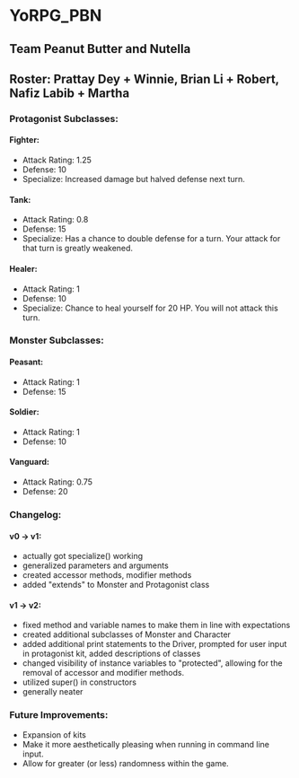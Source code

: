 # YoRPG_PBN
## Team Peanut Butter and Nutella
## Roster: Prattay Dey + Winnie, Brian Li + Robert, Nafiz Labib + Martha

### Protagonist Subclasses:

#### Fighter:
- Attack Rating: 1.25
- Defense: 10
- Specialize: Increased damage but halved defense next turn.

#### Tank:
- Attack Rating: 0.8
- Defense: 15
- Specialize: Has a chance to double defense for a turn. Your attack for that turn is greatly weakened.

#### Healer:
- Attack Rating: 1
- Defense: 10
- Specialize: Chance to heal yourself for 20 HP. You will not attack this turn.


### Monster Subclasses:

#### Peasant:
- Attack Rating: 1
- Defense: 15
#### Soldier:
- Attack Rating: 1
- Defense: 10
#### Vanguard:
- Attack Rating: 0.75
- Defense: 20

### Changelog:

#### v0 -> v1:
- actually got specialize() working
- generalized parameters and arguments
- created accessor methods, modifier methods
- added "extends" to Monster and Protagonist class

#### v1 -> v2:
- fixed method and variable names to make them in line with expectations
- created additional subclasses of Monster and Character
- added additional print statements to the Driver, prompted for user input in protagonist kit, added descriptions of classes
- changed visibility of instance variables to "protected", allowing for the removal of accessor and modifier methods.
- utilized super() in constructors
- generally neater

### Future Improvements:
- Expansion of kits
- Make it more aesthetically pleasing when running in command line input.
- Allow for greater (or less) randomness within the game.
